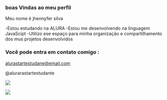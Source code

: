 ### boas Vindas ao meu perfil

Meu nome é jhennyfer silva

-Estou estudando na ALURA
-Estou me desenvolvendo na linguagem JavaScipt
-Utilizo ese espaço para minha organização e compartilhamento dos mus projetos desenvolvidos

### Você pode entra em contato comigo : 

alurastartestudane@email.com

@alurarastartestudante


![](https://tenor.com/pt-BR/view/miss-you-poke-cute-gif-13257955)

![](https://tenor.com/pt-BR/view/mail-download-send-letter-email-gif-9007340091789372478)

